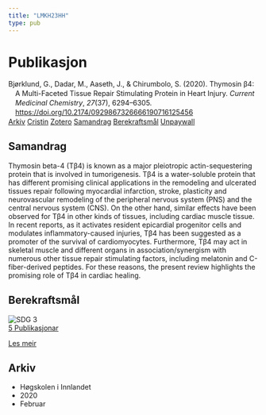 ```yaml
---
title: "LMKH23HH"
type: pub
---
```

<h1>Publikasjon</h1>
<article id="csl-bib-container-LMKH23HH" class="csl-bib-container">
  <div class="csl-bib-body" style="line-height: 1.35; padding-left: 1em; text-indent:-1em;">
  <div class="csl-entry">Bj&#xF8;rklund, G., Dadar, M., Aaseth, J., &amp; Chirumbolo, S. (2020). Thymosin &#x3B2;4: A Multi-Faceted Tissue Repair Stimulating Protein in Heart Injury. <i>Current Medicinal Chemistry</i>, <i>27</i>(37), 6294&#x2013;6305. <a href="https://doi.org/10.2174/0929867326666190716125456">https://doi.org/10.2174/0929867326666190716125456</a></div>
</div>
  <div class="csl-bib-buttons">
    <a href="#taxonomy-article-LMKH23HH" class="csl-bib-button">Arkiv</a>
    <a href="https://app.cristin.no/results/show.jsf?id=1790073" alt="Cristin URL" class="csl-bib-button">Cristin</a>
    <a href="http://zotero.org/groups/5402882/items/LMKH23HH" alt="Zotero URL" class="csl-bib-button">Zotero</a>
    <a href="#abstract-article-LMKH23HH" class="csl-bib-button">Samandrag</a>
    <a href="#sdg-article-LMKH23HH" class="csl-bib-button">Berekraftsmål</a>
    <a href="https://doi.org/10.2174/0929867326666190716125456" class="csl-bib-button">Unpaywall</a>
  </div>
  <div id="csl-bib-meta-container-LMKH23HH"></div>
</article>
<div id="csl-bib-meta-LMKH23HH" class="csl-bib-meta">
  <article id="abstract-article-LMKH23HH" class="abstract-article">
    <h1>Samandrag</h1>
    Thymosin beta-4 (Tβ4) is known as a major pleiotropic actin-sequestering protein that is involved in tumorigenesis. Tβ4 is a water-soluble protein that has different promising clinical applications in the remodeling and ulcerated tissues repair following myocardial infarction, stroke, plasticity and neurovascular remodeling of the peripheral nervous system (PNS) and the central nervous system (CNS). On the other hand, similar effects have been observed for Tβ4 in other kinds of tissues, including cardiac muscle tissue. In recent reports, as it activates resident epicardial progenitor cells and modulates inflammatory-caused injuries, Tβ4 has been suggested as a promoter of the survival of cardiomyocytes. Furthermore, Tβ4 may act in skeletal muscle and different organs in association/synergism with numerous other tissue repair stimulating factors, including melatonin and C-fiber-derived peptides. For these reasons, the present review highlights the promising role of Tβ4 in cardiac healing.
  </article>
  <article id="sdg-article-LMKH23HH" class="sdg-article">
    <h1>Berekraftsmål</h1>
    <div class="sdg-container"><div id="sdg3" class="sdg"> <img src="{{< params subfolder >}}images/sdg/sdg03_no.png" class="image" alt="SDG 3"> <div class="sdg-overlay"> <a href="{{< params subfolder >}}no/archive/?sdg=3#archive" class="sdg-publication-count"><span>5</span> Publikasjonar</a> <p><a href="NA" class="sdg-read-more">Les meir</a></p> </div> </div></div>
  </article>
  <article id="taxonomy-article-LMKH23HH" class="taxonomy-article">
    <h1>Arkiv</h1>
    <ul>
      <li>Høgskolen i Innlandet</li>
      <li>2020</li>
      <li>Februar</li>
    </ul>
  </article>
</div>
